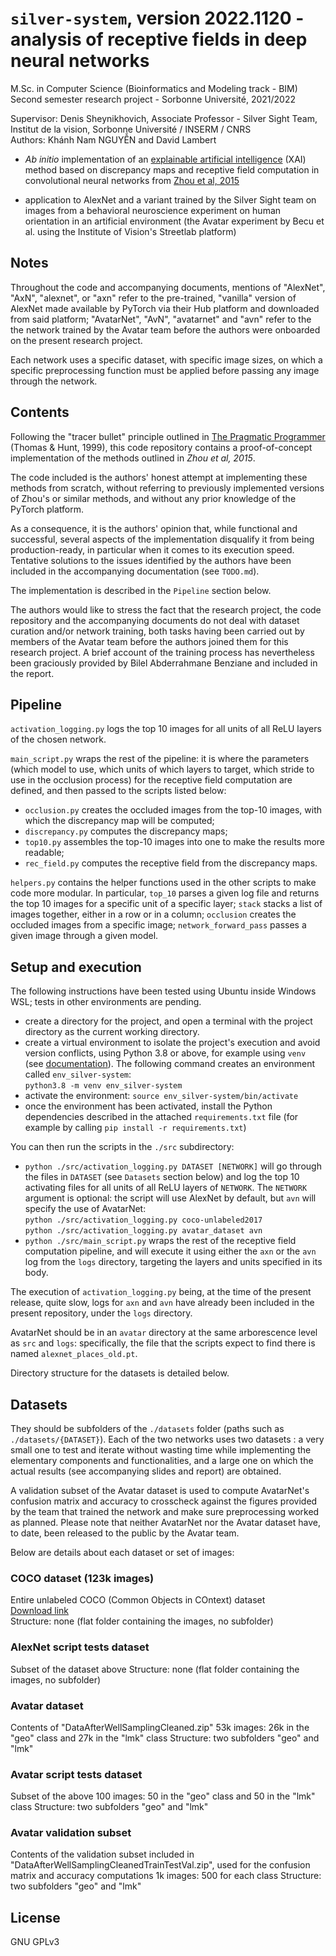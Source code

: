 # ``silver-system``, version 2022.1120 - analysis of receptive fields in deep neural networks
M.Sc. in Computer Science (Bioinformatics and Modeling track - BIM)  
Second semester research project - Sorbonne Université, 2021/2022

Supervisor: Denis Sheynikhovich, Associate Professor - Silver Sight Team, Institut de la vision, Sorbonne Université / INSERM / CNRS  
Authors: Kh&#x00E1;nh Nam NGUY&#x1EC4;N and David Lambert

- _Ab initio_ implementation of an [explainable artificial intelligence](https://en.wikipedia.org/wiki/Explainable_artificial_intelligence) (XAI) method based on discrepancy maps and receptive field computation in convolutional neural networks from [Zhou et al, 2015](http://arxiv.org/abs/1412.6856)

- application to AlexNet and a variant trained by the Silver Sight team on images from a behavioral neuroscience experiment on human orientation in an artificial environment (the Avatar experiment by Becu et al. using the Institute of Vision's Streetlab platform)


## Notes
Throughout the code and accompanying documents, mentions of "AlexNet", "AxN", "alexnet", or "axn" refer to the pre-trained, "vanilla" version of AlexNet made available by PyTorch via their Hub platform and downloaded from said platform; "AvatarNet", "AvN", "avatarnet" and "avn" refer to the the network trained by the Avatar team before the authors were onboarded on the present research project.

Each network uses a specific dataset, with specific image sizes, on which a specific preprocessing function must be applied before passing any image through the network.


## Contents
Following the "tracer bullet" principle outlined in [The Pragmatic Programmer](https://pragprog.com/titles/tpp20/the-pragmatic-programmer-20th-anniversary-edition/) (Thomas & Hunt, 1999), this code repository contains a proof-of-concept implementation of the methods outlined in _Zhou et al, 2015_.

The code included is the authors' honest attempt at implementing these methods from scratch, without referring to previously implemented versions of Zhou's or similar methods, and without any prior knowledge of the PyTorch platform.

As a consequence, it is the authors' opinion that, while functional and successful, several aspects of the implementation disqualify it from being production-ready, in particular when it comes to its execution speed. Tentative solutions to the issues identified by the authors have been included in the accompanying documentation (see ``TODO.md``).

The implementation is described in the ``Pipeline`` section below.

The authors would like to stress the fact that the research project, the code repository and the accompanying documents do not deal with dataset curation and/or network training, both tasks having been carried out by members of the Avatar team before the authors joined them for this research project. A brief account of the training process has nevertheless been graciously provided by Bilel Abderrahmane Benziane and included in the report.


## Pipeline
``activation_logging.py`` logs the top 10 images for all units of all ReLU layers of the chosen network.

``main_script.py`` wraps the rest of the pipeline: it is where the parameters (which model to use, which units of which layers to target, which stride to use in the occlusion process) for the receptive field computation are defined, and then passed to the scripts listed below:
- ``occlusion.py`` creates the occluded images from the top-10 images, with which the discrepancy map will be computed;
- ``discrepancy.py`` computes the discrepancy maps;
- ``top10.py`` assembles the top-10 images into one to make the results more readable;
- ``rec_field.py`` computes the receptive field from the discrepancy maps.

``helpers.py`` contains the helper functions used in the other scripts to make code more modular. In particular, ``top_10`` parses a given log file and returns the top 10 images for a specific unit of a specific layer; ``stack`` stacks a list of images together, either in a row or in a column; ``occlusion`` creates the occluded images from a specific image; ``network_forward_pass`` passes a given image through a given model.

## Setup and execution
The following instructions have been tested using Ubuntu inside Windows WSL; tests in other environments are pending.

- create a directory for the project, and open a terminal with the project directory as the current working directory.
- create a virtual environment to isolate the project's execution and avoid version conflicts, using Python 3.8 or above, for example using ``venv`` (see [documentation](https://docs.python.org/fr/3/library/venv.html)). The following command creates an environment called ``env_silver-system``:  
```python3.8 -m venv env_silver-system```
- activate the environment: ```source env_silver-system/bin/activate```
- once the environment has been activated, install the Python dependencies described in the attached ``requirements.txt`` file (for example by calling ``pip install -r requirements.txt``)

You can then run the scripts in the ``./src`` subdirectory:
- ``python ./src/activation_logging.py DATASET [NETWORK]`` will go through the files in ``DATASET`` (see ``Datasets`` section below) and log the top 10 activating files for all units of all ReLU layers of ``NETWORK``. The ``NETWORK`` argument is optional: the script will use AlexNet by default, but ``avn`` will specify the use of AvatarNet:  
``python ./src/activation_logging.py coco-unlabeled2017``  
``python ./src/activation_logging.py avatar_dataset avn``  
- ``python ./src/main_script.py`` wraps the rest of the receptive field computation pipeline, and will execute it using either the ``axn`` or the ``avn`` log from the ``logs`` directory, targeting the layers and units specified in its body.

The execution of ``activation_logging.py`` being, at the time of the present release, quite slow, logs for ``axn`` and ``avn`` have already been included in the present repository, under the ``logs`` directory.

AvatarNet should be in an ``avatar`` directory at the same arborescence level as ``src`` and ``logs``: specifically, the file that the scripts expect to find there is named ``alexnet_places_old.pt``.

Directory structure for the datasets is detailed below.


## Datasets
They should be subfolders of the ``./datasets`` folder (paths such as ``./datasets/{DATASET}``). Each of the two networks uses two datasets : a very small one to test and iterate without wasting time while implementing the elementary components and functionalities, and a large one on which the actual results (see accompanying slides and report) are obtained.

A validation subset of the Avatar dataset is used to compute AvatarNet's confusion matrix and accuracy to crosscheck against the figures provided by the team that trained the network and make sure preprocessing worked as planned. Please note that neither AvatarNet nor the Avatar dataset have, to date, been released to the public by the Avatar team.

Below are details about each dataset or set of images:

### COCO dataset (123k images)
Entire unlabeled COCO (Common Objects in COntext) dataset  
[Download link](http://images.cocodataset.org/zips/unlabeled2017.zip)  
Structure: none (flat folder containing the images, no subfolder)

### AlexNet script tests dataset
Subset of the dataset above
Structure: none (flat folder containing the images, no subfolder)

### Avatar dataset
Contents of "DataAfterWellSamplingCleaned.zip"
53k images: 26k in the "geo" class and 27k in the "lmk" class
Structure: two subfolders "geo" and "lmk"

### Avatar script tests dataset
Subset of the above
100 images: 50 in the "geo" class and 50 in the "lmk" class
Structure: two subfolders "geo" and "lmk"

### Avatar validation subset
Contents of the validation subset included in "DataAfterWellSamplingCleanedTrainTestVal.zip", used for the confusion matrix and accuracy computations
1k images: 500 for each class
Structure: two subfolders "geo" and "lmk"

## License
GNU GPLv3
